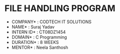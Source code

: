 # FILE HANDLING PROGRAM 
* COMPANY* : CODTECH IT SOLUTIONS
* NAME* :  Suraj Yadav
* INTERN ID* : CT08DZ1454
* DOMAIN* :  C Programming
* DURATION* : 8 WEEKS
* MENTOR* :  Neela Santhosh 
